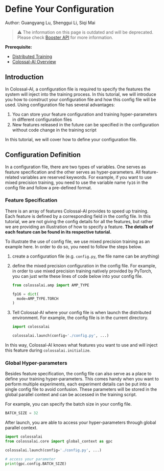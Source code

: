 # Define Your Configuration

Author: Guangyang Lu, Shenggui Li, Siqi Mai

> ⚠️ The information on this page is outdated and will be deprecated. Please check [Booster API](../basics/booster_api.md) for more information.


**Prerequisite:**
- [Distributed Training](../concepts/distributed_training.md)
- [Colossal-AI Overview](../concepts/colossalai_overview.md)


## Introduction

In Colossal-AI, a configuration file is required to specify the features the system will inject into the training process.
In this tutorial, we will introduce you how to construct your configuration file and how this config file will be used.
Using configuration file has several advantages:

1. You can store your feature configuration and training hyper-parameters in different configuration files
2. New features released in the future can be specified in the configuration without code change in the training script

In this tutorial, we will cover how to define your configuration file.

## Configuration Definition

In a configuration file, there are two types of variables. One serves as feature specification and the other serves
as hyper-parameters. All feature-related variables are reserved keywords. For example, if you want to use mixed precision
training, you need to use the variable name `fp16` in the config file and follow a pre-defined format.

### Feature Specification

There is an array of features Colossal-AI provides to speed up training. Each feature is defined by a corresponding field
in the config file. In this tutorial, we are not giving the config details for all the features, but rather we are providing
an illustration of how to specify a feature. **The details of each feature can be found in its respective tutorial.**

To illustrate the use of config file, we use mixed precision training as an example here. In order to do so, you need to
follow the steps below.

1. create a configuration file (e.g. `config.py`, the file name can be anything)
2. define the mixed precision configuration in the config file. For example, in order to use mixed precision training
natively provided by PyTorch, you can just write these lines of code below into your config file.

   ```python
   from colossalai.amp import AMP_TYPE

   fp16 = dict(
     mode=AMP_TYPE.TORCH
   )
   ```

3. Tell Colossal-AI where your config file is when launch the distributed environment. For example, the config file is in
the current directory.

   ```python
   import colossalai

   colossalai.launch(config='./config.py', ...)
   ```

In this way, Colossal-AI knows what features you want to use and will inject this feature during `colossalai.initialize`.

### Global Hyper-parameters

Besides feature specification, the config file can also serve as a place to define your training hyper-parameters. This
comes handy when you want to perform multiple experiments, each experiment details can be put into a single config file
to avoid confusion. These parameters will be stored in the global parallel context and can be accessed in the training script.

For example, you can specify the batch size in your config file.

```python
BATCH_SIZE = 32
```

After launch, you are able to access your hyper-parameters through global parallel context.

```python
import colossalai
from colossalai.core import global_context as gpc

colossalai.launch(config='./config.py', ...)

# access your parameter
print(gpc.config.BATCH_SIZE)

```
